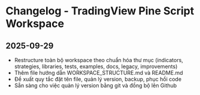 # Changelog - TradingView Pine Script Workspace

## 2025-09-29

- Restructure toàn bộ workspace theo chuẩn hóa thư mục (indicators, strategies, libraries, tests, examples, docs, legacy, improvements)
- Thêm file hướng dẫn WORKSPACE_STRUCTURE.md và README.md
- Đề xuất quy tắc đặt tên file, quản lý version, backup, phục hồi code
- Sẵn sàng cho việc quản lý version bằng git và đồng bộ lên Github
